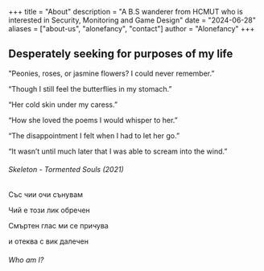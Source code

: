+++
title = "About"
description = "A B.S wanderer from HCMUT who is interested in Security, Monitoring and Game Design"
date = "2024-06-28"
aliases = ["about-us", "alonefancy", "contact"]
author = "Alonefancy"
+++

## Desperately seeking for purposes of my life

"Peonies, roses, or jasmine flowers? I could never remember.”

“Though I still feel the butterflies in my stomach.”

“Her cold skin under my caress.”

“How she loved the poems I would whisper to her.”

“The disappointment I felt when I had to let her go.”

“It wasn’t until much later that I was able to scream into the wind.”
###### Skeleton - Tormented Souls (2021) 

Със чии очи сънувам

Чий е този лик обречен

Смъртен глас ми се причува

и отеква с вик далечен

###### Who am I?